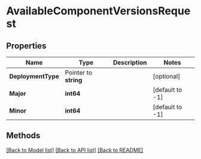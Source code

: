 # AvailableComponentVersionsRequest

## Properties

Name | Type | Description | Notes
------------ | ------------- | ------------- | -------------
**DeploymentType** | Pointer to **string** |  | [optional] 
**Major** | **int64** |  | [default to -1]
**Minor** | **int64** |  | [default to -1]

## Methods


[[Back to Model list]](../README.md#documentation-for-models) [[Back to API list]](../README.md#documentation-for-api-endpoints) [[Back to README]](../README.md)


